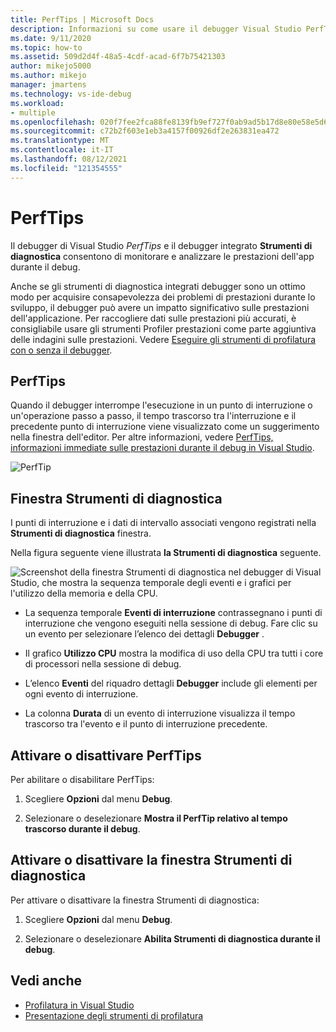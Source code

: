 ```yaml
---
title: PerfTips | Microsoft Docs
description: Informazioni su come usare il debugger Visual Studio PerfTips e le funzionalità Strumenti di diagnostica monitorare e analizzare le prestazioni dell'app durante il debug.
ms.date: 9/11/2020
ms.topic: how-to
ms.assetid: 509d2d4f-48a5-4cdf-acad-6f7b75421303
author: mikejo5000
ms.author: mikejo
manager: jmartens
ms.technology: vs-ide-debug
ms.workload:
- multiple
ms.openlocfilehash: 020f7fee2fca88fe8139fb9ef727f0ab9ad5b17d8e80e58e5d6c100003bf626c
ms.sourcegitcommit: c72b2f603e1eb3a4157f00926df2e263831ea472
ms.translationtype: MT
ms.contentlocale: it-IT
ms.lasthandoff: 08/12/2021
ms.locfileid: "121354555"
---
```

# <a name="perftips"></a>PerfTips

Il debugger di Visual Studio *PerfTips* e il debugger integrato **Strumenti di diagnostica** consentono di monitorare e analizzare le prestazioni dell'app durante il debug.

Anche se gli strumenti di diagnostica integrati debugger sono un ottimo modo per acquisire consapevolezza dei problemi di prestazioni durante lo sviluppo, il debugger può avere un impatto significativo sulle prestazioni dell'applicazione. Per raccogliere dati sulle prestazioni più accurati, è consigliabile usare gli strumenti Profiler prestazioni come parte aggiuntiva delle indagini sulle prestazioni. Vedere [Eseguire gli strumenti di profilatura con o senza il debugger](../profiling/running-profiling-tools-with-or-without-the-debugger.md).

## <a name="perftips"></a>PerfTips

Quando il debugger interrompe l'esecuzione in un punto di interruzione o un'operazione passo a passo, il tempo trascorso tra l'interruzione e il precedente punto di interruzione viene visualizzato come un suggerimento nella finestra dell'editor. Per altre informazioni, vedere [PerfTips, informazioni immediate sulle prestazioni durante il debug in Visual Studio](https://devblogs.microsoft.com/devops/perftips-performance-information-at-a-glance-while-debugging-with-visual-studio/).

![PerfTip](../profiling/media/dbgdiag_perf_perftip.png "DBGDIAG_PERF_PerfTip")

## <a name="diagnostics-tools-window"></a>Finestra Strumenti di diagnostica

I punti di interruzione e i dati di intervallo associati vengono registrati nella **Strumenti di diagnostica** finestra.

Nella figura seguente viene illustrata **la Strumenti di diagnostica** seguente.

![Screenshot della finestra Strumenti di diagnostica nel debugger di Visual Studio, che mostra la sequenza temporale degli eventi e i grafici per l'utilizzo della memoria e della CPU.](../profiling/media/diagnostictools-update1.png)

- La sequenza temporale **Eventi di interruzione** contrassegnano i punti di interruzione che vengono eseguiti nella sessione di debug. Fare clic su un evento per selezionare l’elenco dei dettagli **Debugger** .

- Il grafico **Utilizzo CPU** mostra la modifica di uso della CPU tra tutti i core di processori nella sessione di debug.

- L’elenco **Eventi** del riquadro dettagli **Debugger** include gli elementi per ogni evento di interruzione.

- La colonna **Durata** di un evento di interruzione visualizza il tempo trascorso tra l'evento e il punto di interruzione precedente.

## <a name="turn-perftips-on-or-off"></a>Attivare o disattivare PerfTips

Per abilitare o disabilitare PerfTips:

1. Scegliere **Opzioni** dal menu **Debug**.

2. Selezionare o deselezionare **Mostra il PerfTip relativo al tempo trascorso durante il debug**.

## <a name="turn-the-diagnostic-tools-window-on-or-off"></a>Attivare o disattivare la finestra Strumenti di diagnostica

Per attivare o disattivare la finestra Strumenti di diagnostica:

1. Scegliere **Opzioni** dal menu **Debug**.

2. Selezionare o deselezionare **Abilita Strumenti di diagnostica durante il debug**.

## <a name="see-also"></a>Vedi anche

- [Profilatura in Visual Studio](../profiling/index.yml)
- [Presentazione degli strumenti di profilatura](../profiling/profiling-feature-tour.md)
